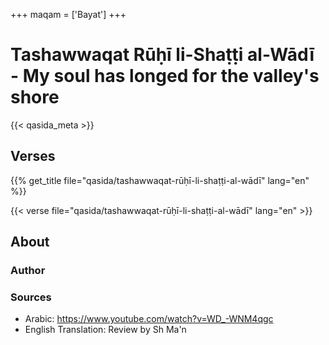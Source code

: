 +++
maqam = ['Bayat']
+++
# Tashawwaqat Rūḥī li-Shaṭṭi al-Wādī - My soul has longed for the valley's shore

{{< qasida_meta >}}

## Verses

{{% get_title  file="qasida/tashawwaqat-rūḥī-li-shaṭṭi-al-wādī" lang="en" %}}

{{< verse file="qasida/tashawwaqat-rūḥī-li-shaṭṭi-al-wādī" lang="en" >}}

## About

### Author

### Sources

- Arabic: https://www.youtube.com/watch?v=WD_-WNM4qgc
- English Translation: Review by Sh Ma'n

